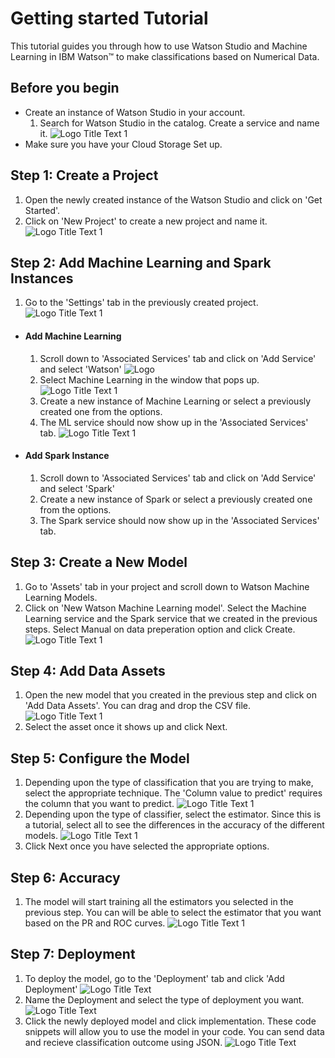 # Getting started Tutorial
This tutorial guides you through how to use Watson Studio and Machine Learning in IBM Watson™ to make classifications based on Numerical Data.

## Before you begin
  * Create an instance of Watson Studio in your account.
    1. Search for Watson Studio in the catalog. Create a service and name it.
![](https://github.com/shauryg/Watson-CI/blob/master/Tutorials/Machine%20Learning/Pics/name_WS_instance.PNG "Logo Title Text 1")
  * Make sure you have your Cloud Storage Set up.

## Step 1: Create a Project
1. Open the newly created instance of the Watson Studio and click on 'Get Started'.
2. Click on 'New Project' to create a new project and name it.
![](https://github.com/shauryg/Watson-CI/blob/master/Tutorials/Machine%20Learning/Pics/Create_New_Project.PNG "Logo Title Text 1")

## Step 2: Add Machine Learning and Spark Instances
1. Go to the 'Settings' tab in the previously created project.
![](https://github.com/shauryg/Watson-CI/blob/master/Tutorials/Machine%20Learning/Pics/Create_New_Project.PNG "Logo Title Text 1")
  * #### Add Machine Learning
    1. Scroll down to 'Associated Services' tab and click on 'Add Service' and select 'Watson'
![](https://github.com/shauryg/Watson-CI/blob/master/Tutorials/Machine%20Learning/Pics/Add_Service_MachineLearning.PNG "Logo")
    2. Select Machine Learning in the window that pops up.
![](https://github.com/shauryg/Watson-CI/blob/master/Tutorials/Machine%20Learning/Pics/MachineLearning.PNG "Logo Title Text 1")
    3. Create a new instance of Machine Learning or select a previously created one from the options.
    4. The ML service should now show up in the 'Associated Services' tab.
![](https://github.com/shauryg/Watson-CI/blob/master/Tutorials/Machine%20Learning/Pics/Added_MachineLearning.PNG "Logo Title Text 1")
  * #### Add Spark Instance
    1. Scroll down to 'Associated Services' tab and click on 'Add Service' and select 'Spark' 
    2. Create a new instance of Spark or select a previously created one from the options.
    3. The Spark service should now show up in the 'Associated Services' tab.    
    
## Step 3: Create a New Model
1. Go to 'Assets' tab in your project and scroll down to Watson Machine Learning Models.
2. Click on 'New Watson Machine Learning model'. Select the Machine Learning service and the Spark service that we created in the previous steps. Select Manual on data preperation option and click Create.
 ![](https://github.com/shauryg/Watson-CI/blob/master/Tutorials/Machine%20Learning/Pics/Create%20a%20Model.PNG "Logo Title Text 1")

## Step 4: Add Data Assets
1. Open the new model that you created in the previous step and click on 'Add Data Assets'. You can drag and drop the CSV file.
![](https://github.com/shauryg/Watson-CI/blob/master/Tutorials/Machine%20Learning/Pics/Add%20Data%20Assets.PNG "Logo Title Text 1")
2. Select the asset once it shows up and click Next.

## Step 5: Configure the Model
1. Depending upon the type of classification that you are trying to make, select the appropriate technique. The 'Column value to predict' requires the column that you want to predict.
![](https://github.com/shauryg/Watson-CI/blob/master/Tutorials/Machine%20Learning/Pics/Configure%20Model.PNG "Logo Title Text 1")
2. Depending upon the type of classifier, select the estimator. Since this is a tutorial, select all to see the differences in the accuracy of the different models.
![](https://github.com/shauryg/Watson-CI/blob/master/Tutorials/Machine%20Learning/Pics/Select%20Estimators.PNG "Logo Title Text 1")
3. Click Next once you have selected the appropriate options.

## Step 6: Accuracy
1. The model will start training all the estimators you selected in the previous step. You can will be able to select the estimator that you want based on the PR and ROC curves.
![](https://github.com/shauryg/Watson-CI/blob/master/Tutorials/Machine%20Learning/Pics/Estimator%20Predictions.PNG "Logo Title Text 1")

## Step 7: Deployment
1. To deploy the model, go to the 'Deployment' tab and click 'Add Deployment'
![](https://github.com/shauryg/Watson-CI/blob/master/Tutorials/Machine%20Learning/Pics/deployment.PNG "Logo Title Text")
2. Name the Deployment and select the type of deployment you want.
![](https://github.com/shauryg/Watson-CI/blob/master/Tutorials/Machine%20Learning/Pics/Name_Deployment.PNG "Logo Title Text")
3. Click the newly deployed model and click implementation. These code snippets will allow you to use the model in your code. You can send data and recieve classification outcome using JSON.
![](https://github.com/shauryg/Watson-CI/blob/master/Tutorials/Machine%20Learning/Pics/Implementation.PNG "Logo Title Text")
